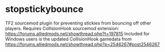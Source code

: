 # stopstickybounce

TF2 sourcemod plugin for preventing stickies from bouncing off other players.
Requires CollisionHook sourcemod extension: https://forums.alliedmods.net/showthread.php?t=197815
Included for Windows users is the updated CollisionHook gamedata from https://forums.alliedmods.net/showthread.php?p=2546267#post2546267
